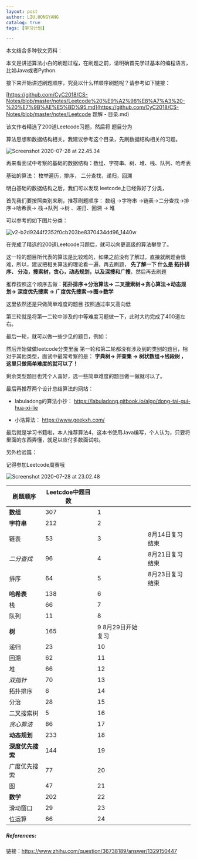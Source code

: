 ```yaml
---
layout: post
author: LIU,HONGYANG
catalog: true
tags: [学习计划]

---
```






本文结合多种软文资料：





本文是讲述算法小白的刷题过程，在刷题之前，请明确首先学过基本的编程语言，比如Java或者Python.

接下来开始讲述刷题顺序，究竟以什么样顺序刷题呢？请参考如下链接：



[https://github.com/CyC2018/CS-Notes/blob/master/notes/Leetcode%20%E9%A2%98%E8%A7%A3%20-%20%E7%9B%AE%E5%BD%95.md](https://github.com/CyC2018/CS-Notes/blob/master/notes/Leetcode 题解 - 目录.md)



该文作者精选了200道Leetcode习题，然后将 题目分为

算法思想和数据结构相关。我建议参考这个目录，先刷数据结构相关的习题。

![Screenshot 2020-07-28 at 22.45.34](https://tva1.sinaimg.cn/large/007S8ZIlgy1gh72k29371j306i0hg754.jpg)



再来看面试中考察的基础的数据结构：数组、字符串、树、堆、栈、队列、哈希表

基础的算法： 枚举遍历，排序， 二分查找，递归，回溯

明白基础的数据结构之后，我们可以发现 leetcode上已经做好了分类， 

首先我们要按照类别来刷，推荐刷题顺序： 数组 ->字符串 ->链表->二分查找->排序->哈希表-> 栈->队列 ->树 、递归、回溯 -> 堆



可以参考的如下图片分类：

![v2-b2d9244f2352f0cb203be8370434dd96_1440w](https://tva1.sinaimg.cn/large/007S8ZIlgy1gh72qwg7y8j30ey0qg40m.jpg)



在完成了精选的200道Leetcode习题后，就可以向更高级的算法攀登了。



这一轮的题目所代表的算法是比较难的，如果之前没有了解过，直接就刷题会很难，所以，建议把相关算法的理论看一遍，再去刷题， **先了解一下 什么是 拓扑排序、 分治，搜索树，贪心，动态规划，以及深搜和广搜**，然后再去刷题 

推荐按照这个顺序去做：**拓扑排序->分治算法-> 二叉搜索树->贪心算法->动态规划-> 深度优先搜索 -> 广度优先搜索-->图->数学**

这里依然还是只做简单难度的题目 按照通过率又高向低



第三轮就是将第一二轮中涉及的中等难度习题做一下，此时大约完成了400道左右。





最后一轮，就可以做一些少见的题目，例如：

然后开始做做leetcode分类里面 第一轮和第二轮都没有涉及到的类别的题目，相对于其他类型，面试中最常考察的是： **字典树-> 并查集 -> 树状数组->线段树 ， 这里只做简单难度的就可以了！**

剩余类型题目也凭个人喜好，选一些简单难度的题目做一做就可以了。



最后再推荐两个设计总结算法的网站：



- labuladong的算法小抄： https://labuladong.gitbook.io/algo/dong-tai-gui-hua-xi-lie

- 小浩算法： https://www.geekxh.com/



最后就是学习书籍啦，本人推荐算法4，这本书使用Java编写，个人认为，只要将里面的东西弄懂，就足以应付多数面试啦。



另外检验篇：



记得参加Leetcode周赛哦



![Screenshot 2020-07-28 at 23.02.48](https://tva1.sinaimg.cn/large/007S8ZIlgy1gh731x1ogsj30l40eqwgv.jpg)





| 刷题顺序         | Leetcdoe中题目数 |                   |                 |
| ---------------- | ---------------- | ----------------- | --------------- |
| **数组**         | 307              | 1                 |                 |
| **字符串**       | 212              | 2                 |                 |
| 链表             | 53               | 3                 | 8月14日复习结束 |
| *二分查找*       | 96               | 4                 | 8月21日复习结束 |
| 排序             | 64               | 5                 | 8月23日复习结束 |
| **哈希表**       | 138              | 6                 |                 |
| 栈               | 66               | 7                 |                 |
| 队列             | 11               | 8                 |                 |
| **树**           | 165              | 9 8月29日开始复习 |                 |
| 递归             | 23               | 10                |                 |
| 回溯             | 62               | 11                |                 |
| 堆               | 66               | 12                |                 |
| *双指针*         | 70               | 13                |                 |
| 拓扑排序         | 6                | 14                |                 |
| 分治             | 28               | 15                |                 |
| 二叉搜索树       | 5                | 16                |                 |
| *贪心算法*       | 86               | 17                |                 |
| **动态规划**     | 233              | 18                |                 |
| **深度优先搜索** | 144              | 19                |                 |
| 广度优先搜索     | 77               | 20                |                 |
| 图               | 47               | 21                |                 |
| **数学**         | 202              | 22                |                 |
| 滑动窗口         | 29               | 23                |                 |
| 位运算           | 66               | 24                |                 |



##### References:

链接：https://www.zhihu.com/question/36738189/answer/1329150447
